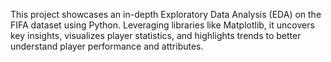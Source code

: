 This project showcases an in-depth Exploratory Data Analysis (EDA) on the FIFA dataset using Python. Leveraging libraries like Matplotlib, it uncovers key insights, visualizes player statistics, and highlights trends to better understand player performance and attributes.
